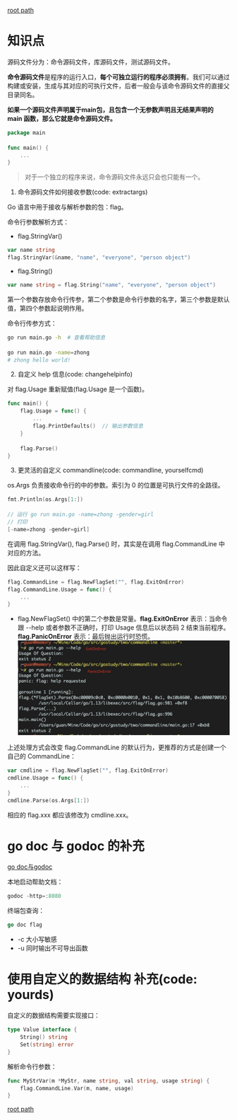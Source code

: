 [root path](../readme.md)
# 知识点
源码文件分为：命令源码文件，库源码文件，测试源码文件。

**命令源码文件**是程序的运行入口，**每个可独立运行的程序必须拥有**。我们可以通过构建或安装，生成与其对应的可执行文件，后者一般会与该命令源码文件的直接父目录同名。

**如果一个源码文件声明属于main包，且包含一个无参数声明且无结果声明的 main 函数，那么它就是命令源码文件。**
```go
package main

func main() {
    ...
}
```
> 对于一个独立的程序来说，命令源码文件永远只会也只能有一个。


1. 命令源码文件如何接收参数(code: extractargs)

Go 语言中用于接收与解析参数的包：flag。

命令行参数解析方式：
- flag.StringVar()
```go
var name string
flag.StringVar(&name, "name", "everyone", "person object")
```
- flag.String()
```go
var name string = flag.String("name", "everyone", "person object")
```

第一个参数存放命令行传参，第二个参数是命令行参数的名字，第三个参数是默认值，第四个参数起说明作用。

命令行传参方式：
```bash
go run main.go -h  # 查看帮助信息

go run main.go -name=zhong
# zhong hello world!
```


2. 自定义 help 信息(code: changehelpinfo)

对 flag.Usage 重新赋值(flag.Usage 是一个函数)。
```go
func main() {
    flag.Usage = func() {
        ...
        flag.PrintDefaults()  // 输出参数信息
    }
    
    flag.Parse()
}
```

3. 更灵活的自定义 commandline(code: commandline, yourselfcmd)

os.Args 负责接收命令行的中的参数。索引为 0 的位置是可执行文件的全路径。
```go
fmt.Println(os.Args[1:])

// 运行 go run main.go -name=zhong -gender=girl
// 打印
[-name=zhong -gender=girl]
```

在调用 flag.StringVar(), flag.Parse() 时，其实是在调用 flag.CommandLine 中对应的方法。

因此自定义还可以这样写：
```go
flag.CommandLine = flag.NewFlagSet("", flag.ExitOnError)
flag.CommandLine.Usage = func() {
    ...
}
```
- flag.NewFlagSet() 中的第二个参数是常量。**flag.ExitOnError** 表示：当命令跟 --help 或者参数不正确时，打印 Usage 信息后以状态码 2 结束当前程序。**flag.PanicOnError** 表示：最后抛出运行时恐慌。
![Exit VS Panic](/002/png/108B0E92-40DD-4CAA-9402-B7D6AE8D1C6A.png)

上述处理方式会改变 flag.CommandLine 的默认行为，更推荐的方式是创建一个自己的 CommandLine：
```go
var cmdline = flag.NewFlagSet("", flag.ExitOnError)
cmdline.Usage = func() {
    ...
}
cmdline.Parse(os.Args[1:])
```

相应的 flag.xxx 都应该修改为 cmdline.xxx。

# go doc 与 godoc 的补充
[go doc与godoc](https://github.com/hyper0x/go_command_tutorial/blob/master/0.5.md)

本地启动帮助文档：
```go
godoc -http=:8080
```

终端包查询：
```go
go doc flag
```
- -c 大小写敏感
- -u 同时输出不可导出函数

# 使用自定义的数据结构 补充(code: yourds)

自定义的数据结构需要实现接口：
```go
type Value interface {
	String() string
	Set(string) error
}
```

解析命令行参数：
```go
func MyStrVar(m *MyStr, name string, val string, usage string) {
	flag.CommandLine.Var(m, name, usage)
}
```
[root path](../readme.md)
